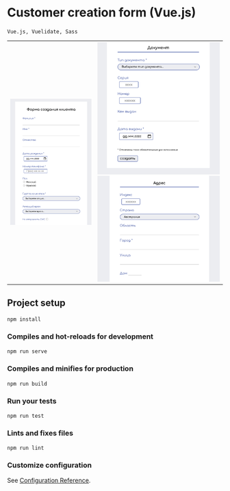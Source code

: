 # Customer creation form (Vue.js)

```
Vue.js, Vuelidate, Sass
```
|     |     |
| --- | --- |
| <img src="screenshots/screen_1.png" width="400"> | <img src="screenshots/screen_2.png" width="300"> <img src="screenshots/screen_3.png" width="300">  |


## Project setup
```
npm install
```

### Compiles and hot-reloads for development
```
npm run serve
```

### Compiles and minifies for production
```
npm run build
```

### Run your tests
```
npm run test
```

### Lints and fixes files
```
npm run lint
```

### Customize configuration
See [Configuration Reference](https://cli.vuejs.org/config/).
